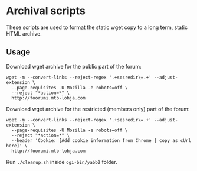 # Archival scripts

These scripts are used to format the static wget copy to a long term, static
HTML archive.

## Usage

Download wget archive for the public part of the forum:

```
wget -m --convert-links --reject-regex '.+sesredir\=.+' --adjust-extension \
  --page-requisites -U Mozilla -e robots=off \
  --reject "*action=*" \
  http://foorumi.mtb-lohja.com
```

Download wget archive for the restricted (members only) part of the forum:

```
wget -m --convert-links --reject-regex '.+sesredir\=.+' --adjust-extension \
  --page-requisites -U Mozilla -e robots=off \
  --reject "*action=*" \
  --header 'Cookie: [Add cookie information from Chrome | copy as cUrl here]' \
  http://foorumi.mtb-lohja.com 
```

Run `./cleanup.sh` inside `cgi-bin/yabb2` folder.
